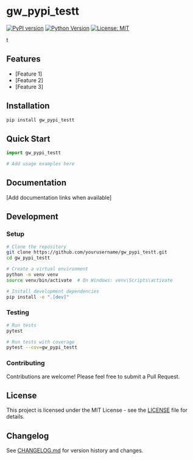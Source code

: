# gw_pypi_testt

[![PyPI version](https://badge.fury.io/py/gw_pypi_testt.svg)](https://badge.fury.io/py/gw_pypi_testt)
[![Python Version](https://img.shields.io/pypi/pyversions/gw_pypi_testt.svg)](https://pypi.org/project/gw_pypi_testt/)
[![License: MIT](https://img.shields.io/badge/License-MIT-yellow.svg)](https://opensource.org/licenses/MIT)

t

## Features

- [Feature 1]
- [Feature 2]
- [Feature 3]

## Installation

```bash
pip install gw_pypi_testt
```

## Quick Start

```python
import gw_pypi_testt

# Add usage examples here
```

## Documentation

[Add documentation links when available]

## Development

### Setup

```bash
# Clone the repository
git clone https://github.com/yourusername/gw_pypi_testt.git
cd gw_pypi_testt

# Create a virtual environment
python -m venv venv
source venv/bin/activate  # On Windows: venv\Scripts\activate

# Install development dependencies
pip install -e ".[dev]"
```

### Testing

```bash
# Run tests
pytest

# Run tests with coverage
pytest --cov=gw_pypi_testt
```

### Contributing

Contributions are welcome! Please feel free to submit a Pull Request.

## License

This project is licensed under the MIT License - see the [LICENSE](LICENSE) file for details.

## Changelog

See [CHANGELOG.md](CHANGELOG.md) for version history and changes.